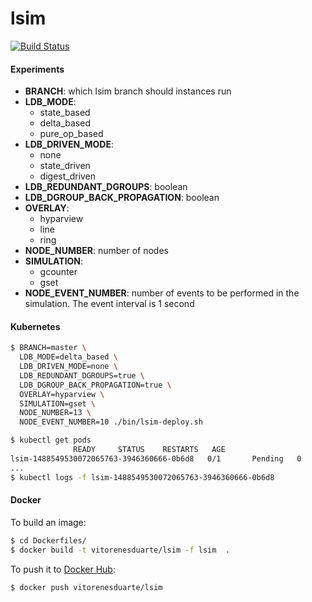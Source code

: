 # lsim

[![Build Status](https://travis-ci.org/vitorenesduarte/lsim.svg?branch=master)](https://travis-ci.org/vitorenesduarte/lsim/)


#### Experiments

- __BRANCH__: which lsim branch should instances run
- __LDB_MODE__:
  - state_based
  - delta_based
  - pure_op_based
- __LDB_DRIVEN_MODE__:
  - none
  - state_driven
  - digest_driven
- __LDB_REDUNDANT_DGROUPS__: boolean
- __LDB_DGROUP_BACK_PROPAGATION__: boolean
- __OVERLAY__:
  - hyparview
  - line
  - ring
- __NODE_NUMBER__: number of nodes
- __SIMULATION__:
  - gcounter
  - gset
- __NODE_EVENT_NUMBER__: number of events to be performed in
the simulation. The event interval is 1 second


#### Kubernetes

```bash
$ BRANCH=master \
  LDB_MODE=delta_based \
  LDB_DRIVEN_MODE=none \
  LDB_REDUNDANT_DGROUPS=true \
  LDB_DGROUP_BACK_PROPAGATION=true \
  OVERLAY=hyparview \
  SIMULATION=gset \
  NODE_NUMBER=13 \
  NODE_EVENT_NUMBER=10 ./bin/lsim-deploy.sh
```

```bash
$ kubectl get pods
              READY     STATUS    RESTARTS   AGE
lsim-1488549530072065763-3946360666-0b6d8   0/1       Pending   0
...
$ kubectl logs -f lsim-1488549530072065763-3946360666-0b6d8
```


#### Docker
To build an image:

```bash
$ cd Dockerfiles/
$ docker build -t vitorenesduarte/lsim -f lsim  .
```

To push it to [Docker Hub](https://hub.docker.com/):

```bash
$ docker push vitorenesduarte/lsim
```


